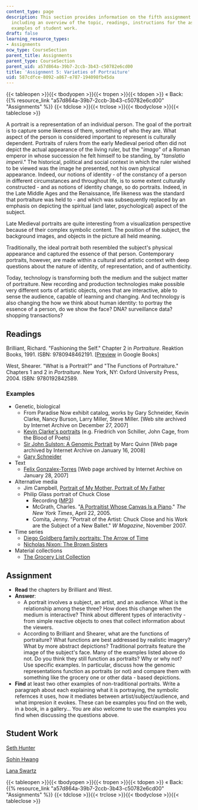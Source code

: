 ```yaml
---
content_type: page
description: This section provides information on the fifth assignment of the course,
  including an overview of the topic, readings, instructions for the assignment, and
  examples of student work.
draft: false
learning_resource_types:
- Assignments
ocw_type: CourseSection
parent_title: Assignments
parent_type: CourseSection
parent_uid: a57d864a-39b7-2ccb-3b43-c50782e6cd00
title: 'Assignment 5: Varieties of Portraiture'
uid: 587cdfce-8092-a867-e787-194098fb45da
---
```

{{< tableopen >}}{{< tbodyopen >}}{{< tropen >}}{{< tdopen >}}
« Back: {{% resource_link "a57d864a-39b7-2ccb-3b43-c50782e6cd00" "Assignments" %}}
{{< tdclose >}}{{< trclose >}}{{< tbodyclose >}}{{< tableclose >}}

A portrait is a representation of an individual person. The goal of the portrait is to capture some likeness of them, something of who they are. What aspect of the person is considered important to represent is culturally dependent. Portraits of rulers from the early Medieval period often did not depict the actual appearance of the living ruler, but the "*imago*" of a Roman emperor in whose succession he felt himself to be standing, by "*tanslatio imperii*." The historical, political and social context in which the ruler wished to be viewed was the image he presented, not his own physical appearance. Indeed, our notions of identity - of the constancy of a person in different circumstances and throughout life, is to some extent culturally constructed - and as notions of identity change, so do portraits. Indeed, in the Late Middle Ages and the Renaissance, life likeness was the standard that portraiture was held to - and which was subsequently replaced by an emphasis on depicting the spiritual (and later, psychological) aspect of the subject.

Late Medieval portraits are quite interesting from a visualization perspective because of their complex symbolic content. The position of the subject, the background images, and objects in the picture all held meaning.

Traditionally, the ideal portrait both resembled the subject's physical appearance and captured the essence of that person. Contemporary portraits, however, are made within a cultural and artistic context with deep questions about the nature of identity, of representation, and of authenticity.

Today, technology is transforming both the medium and the subject matter of portraiture. New recording and production technologies make possible very different sorts of artistic objects, ones that are interactive, able to sense the audience, capable of learning and changing. And technology is also changing the how we think about human identity: to portray the essence of a person, do we show the face? DNA? surveillance data? shopping transactions?

## Readings

Brilliant, Richard. "Fashioning the Self." Chapter 2 in *Portraiture*. Reaktion Books, 1991. ISBN: 9780948462191. \[[Preview](https://books.google.com/books?id=5WHqAQAAQBAJ&printsec=frontcover#v=onepage&q&f=false) in Google Books\]

West, Shearer. "What is a Portrait?" and "The Functions of Portraiture." Chapters 1 and 2 in *Portraiture*. New York, NY: Oxford University Press, 2004. ISBN: 9780192842589.

### Examples

- Genetic, biological
    - From Paradise Now exhibit catalog, works by Gary Schneider, Kevin Clarke, Nancy Burson, Larry Miller, Steve Miller. \[Web site archived by Internet Archive on December 27, 2007\]
    - [Kevin Clarke's portraits](http://www.kevinclarke.com/) (e.g. Friedrich von Schiller, John Cage, from the Blood of Poets)
    - [Sir John Sulston: A Genomic Portrait](http://web.archive.org/web/20080116051000/http:/www.ncl.ac.uk/hatton/programme/2002/portraitimagelinks/Quinn.htm) by Marc Quinn \[Web page archived by Internet Archive on January 16, 2008\]
    - [Gary Schneider](https://www.artsy.net/artist/gary-schneider)
- Text
    - [Felix Gonzalex-Torres](http://web.archive.org/web/20070128112500/http:/members.aol.com/mindwebart3/portrait.htm) \[Web page archived by Internet Archive on January 28, 2007\]
- Alternative media
    - Jim Campbell, [Portrait of My Mother, Portrait of My Father](http://www.brown.edu/Facilities/David_Winton_Bell_Gallery/covers_campbell_zoom.html)
    - Philip Glass portrait of Chuck Close
        - Recording ([MP3](http://www.musicsalesclassical.com/composer/work/34883#))
        - McGrath, Charles. "[A Portraitist Whose Canvas Is a Piano](http://www.nytimes.com/2005/04/22/arts/music/22glas.html?pagewanted=1&n=Top/Reference/Times%20Topics/People/C/Close,%20Chuck)." *The New York Times*, April 22, 2005.
        - Comita, Jenny. "Portrait of the Artist: Chuck Close and his Work are the Subject of a New Ballet." *W Magazine*, November 2007.
- Time series
    - [Diego Goldberg family portraits: The Arrow of Time](http://zonezero.com/magazine/essays/diegotime/time.html)
    - [Nicholas Nixon: The Brown Sisters](https://www.sfmoma.org/artwork/2016.516?gclid=EAIaIQobChMI2t-Hns6x2QIVb7ftCh3DDgsOEAMYASAAEgKnePD_BwE)
- Material collections
    - [The Grocery List Collection](http://www.grocerylists.org/)

## Assignment

- **Read** the chapters by Brilliant and West.
- **Answer**:
    - A portrait involves a subject, an artist, and an audience. What is the relationship among these three? How does this change when the medium is interactive? Think about different types of interactivity - from simple reactive objects to ones that collect information about the viewers.
    - According to Brilliant and Shearer, what are the functions of portraiture? What functions are best addressed by realistic imagery? What by more abstract depictions? Traditional portraits feature the image of the subject's face. Many of the examples listed above do not. Do you think they still function as portraits? Why or why not? Use specific examples. In particular, discuss how the genomic representations function as portraits (or not) and compare them with something like the grocery one or other data - based depictions.
- **Find** at least two other examples of non-traditional portraits. Write a paragraph about each explaining what it is portraying, the symbolic refernces it uses, how it mediates between artist/subject/audience, and what impresion it evokes. These can be examples you find on the web, in a book, in a gallery… You are also welcome to use the examples you find when discussing the questions above.

## Student Work

[Seth Hunter](http://designingsociablemedia.blogspot.com/2008/03/fabrication-of-idenity.html)

[Sohin Hwang](http://dsm2008.blogspot.com/2008/03/assignments-5.html)

[Lana Swartz](http://designingsociablemedia08.blogspot.com/2008/03/response-5-varieties-of-portraiture.html)

{{< tableopen >}}{{< tbodyopen >}}{{< tropen >}}{{< tdopen >}}
« Back: {{% resource_link "a57d864a-39b7-2ccb-3b43-c50782e6cd00" "Assignments" %}}
{{< tdclose >}}{{< trclose >}}{{< tbodyclose >}}{{< tableclose >}}